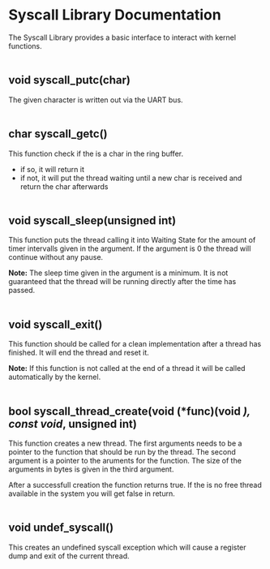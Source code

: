# Syscall Library Documentation

The Syscall Library provides a basic interface to interact with kernel functions.
<br><br>


## void syscall_putc(char)

The given character is written out via the UART bus.
<br><br> 

## char syscall_getc()

This function check if the is a char in the ring buffer.
- if so, it will return it
- if not, it will put the thread waiting until a new char is received and return the char afterwards
<br><br>  

## void syscall_sleep(unsigned int)

This function puts the thread calling it into Waiting State for the amount of timer intervalls given in the argument.
If the argument is 0 the thread will continue without any pause.

**Note:** The sleep time given in the argument is a minimum. It is not guaranteed that the thread will be running directly after the time has passed.
<br><br>  

## void syscall_exit()

This function should be called for a clean implementation after a thread has finished.
It will end the thread and reset it.

**Note:** If this function is not called at the end of a thread it will be called automatically by the kernel.
<br><br> 

## bool syscall_thread_create(void (*func)(void *), const void*, unsigned int)

This function creates a new thread. The first arguments needs to be a pointer to the function that should be run by the thread.
The second argument is a pointer to the aruments for the function. The size of the arguments in bytes is given in the third argument.

After a successfull creation the function returns true.
If the is no free thread available in the system you will get false in return.
<br><br>  

## void undef_syscall()

This creates an undefined syscall exception which will cause a register dump and exit of the current thread.
<br><br>  